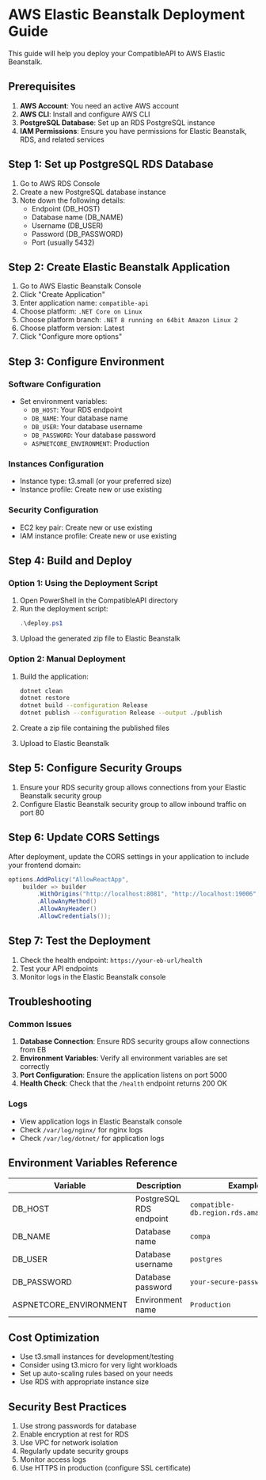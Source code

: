 # AWS Elastic Beanstalk Deployment Guide

This guide will help you deploy your CompatibleAPI to AWS Elastic Beanstalk.

## Prerequisites

1. **AWS Account**: You need an active AWS account
2. **AWS CLI**: Install and configure AWS CLI
3. **PostgreSQL Database**: Set up an RDS PostgreSQL instance
4. **IAM Permissions**: Ensure you have permissions for Elastic Beanstalk, RDS, and related services

## Step 1: Set up PostgreSQL RDS Database

1. Go to AWS RDS Console
2. Create a new PostgreSQL database instance
3. Note down the following details:
   - Endpoint (DB_HOST)
   - Database name (DB_NAME)
   - Username (DB_USER)
   - Password (DB_PASSWORD)
   - Port (usually 5432)

## Step 2: Create Elastic Beanstalk Application

1. Go to AWS Elastic Beanstalk Console
2. Click "Create Application"
3. Enter application name: `compatible-api`
4. Choose platform: `.NET Core on Linux`
5. Choose platform branch: `.NET 8 running on 64bit Amazon Linux 2`
6. Choose platform version: Latest
7. Click "Configure more options"

## Step 3: Configure Environment

### Software Configuration

- Set environment variables:
  - `DB_HOST`: Your RDS endpoint
  - `DB_NAME`: Your database name
  - `DB_USER`: Your database username
  - `DB_PASSWORD`: Your database password
  - `ASPNETCORE_ENVIRONMENT`: Production

### Instances Configuration

- Instance type: t3.small (or your preferred size)
- Instance profile: Create new or use existing

### Security Configuration

- EC2 key pair: Create new or use existing
- IAM instance profile: Create new or use existing

## Step 4: Build and Deploy

### Option 1: Using the Deployment Script

1. Open PowerShell in the CompatibleAPI directory
2. Run the deployment script:
   ```powershell
   .\deploy.ps1
   ```
3. Upload the generated zip file to Elastic Beanstalk

### Option 2: Manual Deployment

1. Build the application:

   ```bash
   dotnet clean
   dotnet restore
   dotnet build --configuration Release
   dotnet publish --configuration Release --output ./publish
   ```

2. Create a zip file containing the published files

3. Upload to Elastic Beanstalk

## Step 5: Configure Security Groups

1. Ensure your RDS security group allows connections from your Elastic Beanstalk security group
2. Configure Elastic Beanstalk security group to allow inbound traffic on port 80

## Step 6: Update CORS Settings

After deployment, update the CORS settings in your application to include your frontend domain:

```csharp
options.AddPolicy("AllowReactApp",
    builder => builder
        .WithOrigins("http://localhost:8081", "http://localhost:19006", "exp://localhost:19000", "https://your-frontend-domain.com")
        .AllowAnyMethod()
        .AllowAnyHeader()
        .AllowCredentials());
```

## Step 7: Test the Deployment

1. Check the health endpoint: `https://your-eb-url/health`
2. Test your API endpoints
3. Monitor logs in the Elastic Beanstalk console

## Troubleshooting

### Common Issues

1. **Database Connection**: Ensure RDS security groups allow connections from EB
2. **Environment Variables**: Verify all environment variables are set correctly
3. **Port Configuration**: Ensure the application listens on port 5000
4. **Health Check**: Check that the `/health` endpoint returns 200 OK

### Logs

- View application logs in Elastic Beanstalk console
- Check `/var/log/nginx/` for nginx logs
- Check `/var/log/dotnet/` for application logs

## Environment Variables Reference

| Variable               | Description             | Example                                  |
| ---------------------- | ----------------------- | ---------------------------------------- |
| DB_HOST                | PostgreSQL RDS endpoint | `compatible-db.region.rds.amazonaws.com` |
| DB_NAME                | Database name           | `compa`                                  |
| DB_USER                | Database username       | `postgres`                               |
| DB_PASSWORD            | Database password       | `your-secure-password`                   |
| ASPNETCORE_ENVIRONMENT | Environment name        | `Production`                             |

## Cost Optimization

- Use t3.small instances for development/testing
- Consider using t3.micro for very light workloads
- Set up auto-scaling rules based on your needs
- Use RDS with appropriate instance size

## Security Best Practices

1. Use strong passwords for database
2. Enable encryption at rest for RDS
3. Use VPC for network isolation
4. Regularly update security groups
5. Monitor access logs
6. Use HTTPS in production (configure SSL certificate)
